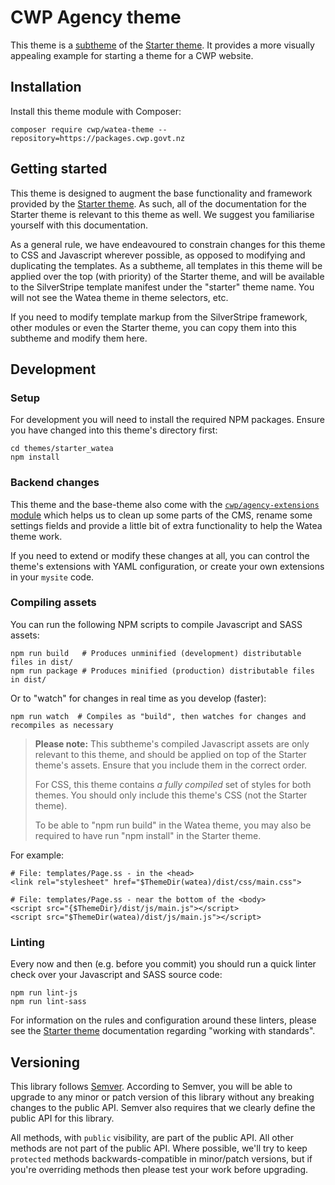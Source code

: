 # CWP Agency theme

This theme is a [subtheme](https://docs.silverstripe.org/en/3/developer_guides/templates/themes) of the [Starter theme](https://gitlab.cwp.govt.nz/cwp/starter-theme). It provides a more visually appealing example for starting a theme for a CWP website.

## Installation

Install this theme module with Composer:

```
composer require cwp/watea-theme --repository=https://packages.cwp.govt.nz
```

## Getting started

This theme is designed to augment the base functionality and framework provided by the [Starter theme](https://gitlab.cwp.govt.nz/cwp/starter-theme). As such, all of the documentation for the Starter theme is relevant to this theme as well. We suggest you familiarise yourself with this documentation.

As a general rule, we have endeavoured to constrain changes for this theme to CSS and Javascript wherever possible, as opposed to modifying and duplicating the templates. As a subtheme, all templates in this theme will be applied over the top (with priority) of the Starter theme, and will be available to the SilverStripe template manifest under the "starter" theme name. You will not see the Watea theme in theme selectors, etc.

If you need to modify template markup from the SilverStripe framework, other modules or even the Starter theme, you can copy them into this subtheme and modify them here.

## Development

### Setup

For development you will need to install the required NPM packages. Ensure you have changed into this theme's directory first:

```
cd themes/starter_watea
npm install
```

### Backend changes

This theme and the base-theme also come with the [`cwp/agency-extensions` module](https://gitlab.cwp.govt.nz/cwp/agency-extensions) which helps us to clean up some parts of the CMS, rename some settings fields and provide a little bit of extra functionality to help the Watea theme work.

If you need to extend or modify these changes at all, you can control the theme's extensions with YAML configuration, or create your own extensions in your `mysite` code.

### Compiling assets

You can run the following NPM scripts to compile Javascript and SASS assets:

```
npm run build   # Produces unminified (development) distributable files in dist/
npm run package # Produces minified (production) distributable files in dist/
```

Or to "watch" for changes in real time as you develop (faster):

```
npm run watch  # Compiles as "build", then watches for changes and recompiles as necessary
```

> **Please note:** This subtheme's compiled Javascript assets are only relevant to this theme, and should be applied on top of the Starter theme's assets. Ensure that you include them in the correct order.
>
> For CSS, this theme contains _a fully compiled_ set of styles for both themes. You should only include this theme's CSS (not the Starter theme).
>
> To be able to "npm run build" in the Watea theme, you may also be required to have run "npm install" in the Starter theme.

For example:

```
# File: templates/Page.ss - in the <head>
<link rel="stylesheet" href="$ThemeDir(watea)/dist/css/main.css">

# File: templates/Page.ss - near the bottom of the <body>
<script src="{$ThemeDir}/dist/js/main.js"></script>
<script src="$ThemeDir(watea)/dist/js/main.js"></script>
```

### Linting

Every now and then (e.g. before you commit) you should run a quick linter check over your Javascript and SASS source code:

```
npm run lint-js
npm run lint-sass
```

For information on the rules and configuration around these linters, please see the [Starter theme](https://gitlab.cwp.govt.nz/cwp/starter-theme) documentation regarding "working with standards".

## Versioning

This library follows [Semver](http://semver.org). According to Semver, you will be able to upgrade to any minor or patch version of this library without any breaking changes to the public API. Semver also requires that we clearly define the public API for this library.

All methods, with `public` visibility, are part of the public API. All other methods are not part of the public API. Where possible, we'll try to keep `protected` methods backwards-compatible in minor/patch versions, but if you're overriding methods then please test your work before upgrading.
